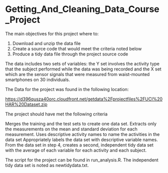 # Getting_And_Cleaning_Data_Course_Project

The main objectives for this project where to:

1) Download and unzip the data file
2) Create a source code that would meet the criteria noted below
3) Produce a tidy data file through the project source code

The data includes two sets of variables: the Y set involves the activity type that the subject performed while the data was being recorded and the X set which are the sensor signals that were measured from waist-mounted smartphones on 30 individuals.

The Data for the project was found in the following location:

https://d396qusza40orc.cloudfront.net/getdata%2Fprojectfiles%2FUCI%20HAR%20Dataset.zip

The project should have met the following criteria

Merges the training and the test sets to create one data set.
Extracts only the measurements on the mean and standard deviation for each measurement.
Uses descriptive activity names to name the activities in the data set
Appropriately labels the data set with descriptive variable names.
From the data set in step 4, creates a second, independent tidy data set with the average of each variable for each activity and each subject.

The script for the project can be found in run_analysis.R.  The independent tidy data set is noted as newtidydata.txt.
